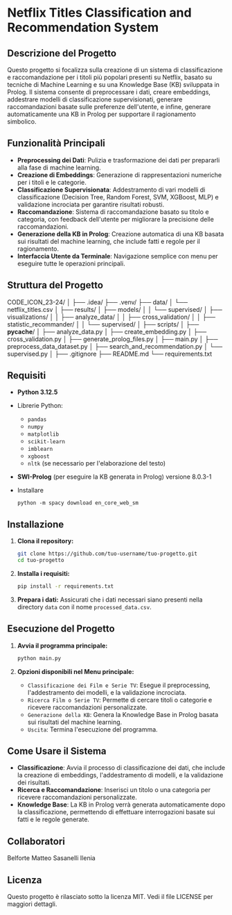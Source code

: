 
# Netflix Titles Classification and Recommendation System

## Descrizione del Progetto

Questo progetto si focalizza sulla creazione di un sistema di classificazione e raccomandazione per i titoli più popolari presenti su Netflix, basato su tecniche di Machine Learning e su una Knowledge Base (KB) sviluppata in Prolog. Il sistema consente di preprocessare i dati, creare embeddings, addestrare modelli di classificazione supervisionati, generare raccomandazioni basate sulle preferenze dell'utente, e infine, generare automaticamente una KB in Prolog per supportare il ragionamento simbolico.

## Funzionalità Principali

- **Preprocessing dei Dati**: Pulizia e trasformazione dei dati per prepararli alla fase di machine learning.
- **Creazione di Embeddings**: Generazione di rappresentazioni numeriche per i titoli e le categorie.
- **Classificazione Supervisionata**: Addestramento di vari modelli di classificazione (Decision Tree, Random Forest, SVM, XGBoost, MLP) e validazione incrociata per garantire risultati robusti.
- **Raccomandazione**: Sistema di raccomandazione basato su titolo e categoria, con feedback dell'utente per migliorare la precisione delle raccomandazioni.
- **Generazione della KB in Prolog**: Creazione automatica di una KB basata sui risultati del machine learning, che include fatti e regole per il ragionamento.
- **Interfaccia Utente da Terminale**: Navigazione semplice con menu per eseguire tutte le operazioni principali.

## Struttura del Progetto

CODE_ICON_23-24/
│
├── .idea/
├── .venv/
├── data/
│   └── netflix_titles.csv
│
├── results/
│   ├── models/
│   │   └── supervised/
│   ├── visualizations/
│   │   ├── analyze_data/
│   │   ├── cross_validation/
│   │   ├── statistic_recommander/
│   │   └── supervised/
│
├── scripts/
│   ├── __pycache__/
│   ├── analyze_data.py
│   ├── create_embedding.py
│   ├── cross_validation.py
│   ├── generate_prolog_files.py
│   ├── main.py
│   ├── preprocess_data_dataset.py
│   ├── search_and_recommendation.py
│   └── supervised.py
│
├── .gitignore
├── README.md
└── requirements.txt


## Requisiti

- **Python 3.12.5**
- Librerie Python:
  - `pandas`
  - `numpy`
  - `matplotlib`
  - `scikit-learn`
  - `imblearn`
  - `xgboost`
  - `nltk` (se necessario per l'elaborazione del testo)
- **SWI-Prolog** (per eseguire la KB generata in Prolog) versione 8.0.3-1
  
- Installare
   ```
   python -m spacy download en_core_web_sm
   ```

## Installazione

1. **Clona il repository:**
   ```bash
   git clone https://github.com/tuo-username/tuo-progetto.git
   cd tuo-progetto
   ```

2. **Installa i requisiti:**
   ```bash
   pip install -r requirements.txt
   ```

3. **Prepara i dati:**
   Assicurati che i dati necessari siano presenti nella directory `data` con il nome `processed_data.csv`.

## Esecuzione del Progetto

1. **Avvia il programma principale:**
   ```bash
   python main.py
   ```

2. **Opzioni disponibili nel Menu principale:**
   - `Classificazione dei Film e Serie TV`: Esegue il preprocessing, l'addestramento dei modelli, e la validazione incrociata.
   - `Ricerca Film o Serie TV`: Permette di cercare titoli o categorie e ricevere raccomandazioni personalizzate.
   - `Generazione della KB`: Genera la Knowledge Base in Prolog basata sui risultati del machine learning.
   - `Uscita`: Termina l'esecuzione del programma.

## Come Usare il Sistema

- **Classificazione**: Avvia il processo di classificazione dei dati, che include la creazione di embeddings, l'addestramento di modelli, e la validazione dei risultati.
- **Ricerca e Raccomandazione**: Inserisci un titolo o una categoria per ricevere raccomandazioni personalizzate.
- **Knowledge Base**: La KB in Prolog verrà generata automaticamente dopo la classificazione, permettendo di effettuare interrogazioni basate sui fatti e le regole generate.

## Collaboratori

Belforte Matteo
Sasanelli Ilenia


## Licenza

Questo progetto è rilasciato sotto la licenza MIT. Vedi il file LICENSE per maggiori dettagli.
